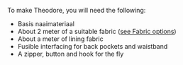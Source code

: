 To make Theodore, you will need the following:

 - Basis naaimateriaal
 - About 2 meter of a suitable fabric ([see Fabric options](/docs/patterns/theo/fabric))
 - About a meter of lining fabric
 - Fusible interfacing for back pockets and waistband
 - A zipper, button and hook for the fly

